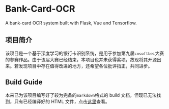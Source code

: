 # Bank-Card-OCR
A bank-card OCR system built with Flask, Vue and Tensorflow.
## 项目简介
该项目是一个基于深度学习的银行卡识别系统，是用于参加第九届`cnsoftbei`大赛的参赛作品。由于该届大赛已经结束，本项目也并未获得奖项，故现将其开源出来。若发现项目中存在值得改进的地方，还希望各位批评指正，共同进步。
## Build Guide
本来已为该项目编写好了较为完备的`markdown`格式的 build 文档，但现已无法找到，只有已经编译好的 HTML 文件，点击[这里](docs/readme.html)查看。
